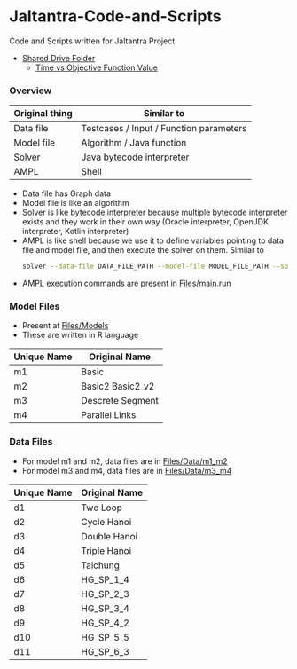 # Jaltantra-Code-and-Scripts

Code and Scripts written for Jaltantra Project

- [Shared Drive Folder](https://drive.google.com/drive/folders/1meWna4CxTDQjtfJEhkcGVMDxywxMoutH?usp=sharing)
	- [Time vs Objective Function Value](https://docs.google.com/spreadsheets/d/1TBwoyL2dkQaxP-lT6kpZ0-uVaws9hfPB/edit?usp=sharing&ouid=101940378676875078716&rtpof=true&sd=true)

### Overview

| Original thing | Similar to                              |
| -------------- | --------------------------------------- |
| Data file      | Testcases / Input / Function parameters |
| Model file     | Algorithm / Java function               | 
| Solver         | Java bytecode interpreter               |
| AMPL           | Shell                                   |

- Data file has Graph data
- Model file is like an algorithm
- Solver is like bytecode interpreter because multiple bytecode interpreter exists and they work in their own way (Oracle interpreter, OpenJDK interpreter, Kotlin interpreter)
- AMPL is like shell because we use it to define variables pointing to data file and model file, and then execute the solver on them. Similar to 
	```sh
	solver --data-file DATA_FILE_PATH --model-file MODEL_FILE_PATH --solver-parameter1 value1 --solver-parameter2 value2 ...
	```
- AMPL execution commands are present in [Files/main.run](Files/main.run)

### Model Files

- Present at [Files/Models](Files/Models)
- These are written in R language

| Unique Name | Original Name    |
|-------------|------------------|
| m1          | Basic            |
| m2          | Basic2 Basic2_v2 |
| m3          | Descrete Segment |
| m4          | Parallel Links   |

### Data Files

- For model m1 and m2, data files are in [Files/Data/m1_m2](Files/Data/m1_m2)
- For model m3 and m4, data files are in [Files/Data/m3_m4](Files/Data/m3_m4)

| Unique Name | Original Name |
| ----------- | ------------- |
| d1          | Two Loop      |
| d2          | Cycle Hanoi   | 
| d3          | Double Hanoi  |
| d4          | Triple Hanoi  |
| d5          | Taichung      |
| d6          | HG_SP_1_4     |
| d7          | HG_SP_2_3     |
| d8          | HG_SP_3_4     |
| d9          | HG_SP_4_2     |
| d10         | HG_SP_5_5     |
| d11         | HG_SP_6_3     |

